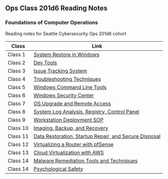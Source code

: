 
## Ops Class 201d6 Reading Notes
### Foundations of Computer Operations
Reading notes for Seattle Cybersecurity Ops 201d6 cohort

|Class |Link |
|------|---|
|Class 1| [System Restore in Windows](https://github.com/connieuribe/ops-reading-notes-201d6/wiki/Ops-201:-Class-01) |
|Class 2| [Dev Tools](https://github.com/connieuribe/ops-reading-notes-201d6/wiki/Ops-201:-Class-02) |
|Class 3| [Issue Tracking System](https://github.com/connieuribe/ops-reading-notes-201d6/wiki/Ops-201:-Class-03) |
|Class 4| [Troubleshooting Techniques](https://github.com/connieuribe/ops-reading-notes-201d6/wiki/Ops-201:-Class-04) |
|Class 5| [Windows Command Line Tools](https://github.com/connieuribe/ops-reading-notes-201d6/wiki/Ops-201:-Class-05) |
|Class 6| [Windows Security Center](https://github.com/connieuribe/ops-reading-notes-201d6/wiki/Ops-201:-Class-06) |
|Class 7| [OS Upgrade and Remote Access](https://github.com/connieuribe/ops-reading-notes-201d6/wiki/Ops-201:-Class-07) |
|Class 8| [System Log Analysis, Registry, Control Panel](https://github.com/connieuribe/ops-reading-notes-201d6/wiki/Ops-201:-Class-08) |
|Class 9| [Workstation Deployment SOP](https://github.com/connieuribe/ops-reading-notes-201d6/wiki/Ops-201:-Class-09) |
|Class 10| [Imaging, Backup, and Recovery](https://github.com/connieuribe/ops-reading-notes-201d6/wiki/Ops-201:-Class-10) |
|Class 11| [Data Restoration, Startup Repair, and Secure Disposal](https://github.com/connieuribe/ops-reading-notes-201d6/wiki/Ops-201:-Class-11) |
|Class 12| [Virtualizing a Router with pfSense](https://github.com/connieuribe/ops-reading-notes-201d6/wiki/Ops-201:-Class-12) |
|Class 13| [Cloud Virtualization with AWS](https://github.com/connieuribe/ops-reading-notes-201d6/wiki/Ops-201:-Class-13) |
|Class 14| [Malware Remediation Tools and Techniques](https://github.com/connieuribe/ops-reading-notes-201d6/wiki/Ops-201:-Class-14) |
|Class 14| [Psychological Safety](https://github.com/connieuribe/ops-reading-notes-201d6/wiki/Ops-201:-Class-15) |
